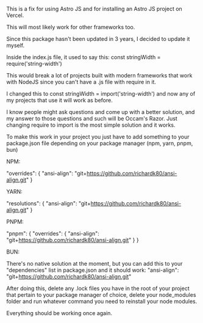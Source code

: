 This is a fix for using Astro JS and for installing an Astro JS project on Vercel.

This will most likely work for other frameworks too.

Since this package hasn't been updated in 3 years, I decided to update it myself.

Inside the index.js file, it used to say this: const stringWidth = require('string-width')

This would break a lot of projects built with modern frameworks that work with NodeJS since you can't have a .js file with require in it.

I changed this to const stringWidth = import('string-width') and now any of my projects that use it will work as before.

I know people might ask questions and come up with a better solution, and my answer to those questions and such will be Occam's Razor. Just changing require to import is the most simple solution and it works.

To make this work in your project you just have to add something to your package.json file depending on your package manager (npm, yarn, pnpm, bun)

NPM:

"overrides": {
    "ansi-align": "git+https://github.com/richardk80/ansi-align.git"
}

YARN:

"resolutions": {
    "ansi-align": "git+https://github.com/richardk80/ansi-align.git"
}

PNPM:

"pnpm": {
    "overrides": {
      "ansi-align": "git+https://github.com/richardk80/ansi-align.git"
    }
}

BUN:

There's no native solution at the moment, but you can add this to your "dependencies" list in package.json and it should work: "ansi-align": "git+https://github.com/richardk80/ansi-align.git"

After doing this, delete any .lock files you have in the root of your project that pertain to your package manager of choice, delete your node_modules folder and run whatever command you need to reinstall your node modules.

Everything should be working once again.
